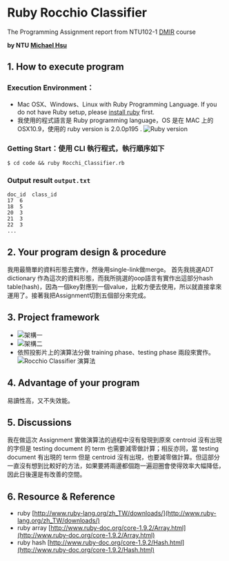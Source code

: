 # Ruby Rocchio Classifier
The Programming Assignment report from NTU102-1 [DMIR](https://ceiba.ntu.edu.tw/course/99b512/index.htm) course

**by NTU [Michael Hsu](http://michaelhsu.tw/ "blog")**

## 1. How to execute program
### Execution Environment：
- Mac OSX、Windows、Linux with Ruby Programming Language. If you do not have Ruby setup, please [install ruby](https://www.ruby-lang.org/zh_tw/ "ruby") first.
- 我使用的程式語言是 Ruby programming language，OS 是在 MAC 上的 OSX10.9，使用的 ruby version is 2.0.0p195 .
    ![Ruby version](https://raw.github.com/evenchange4/102-1_DMIR_PA_Rocchio-Classifier/master/image/ruby-v.png)


### Getting Start：使用 CLI 執行程式，執行順序如下

```
$ cd code && ruby Rocchi_Classifier.rb
```

### Output result `output.txt`

```
doc_id	class_id
17	6
18	5
20	3
21	3
22	3
...
```
## 2. Your program design & procedure
我用最簡單的資料形態去實作，然後用single-link做merge。 首先我挑選ADT dictionary 作為這次的資料形態，而我所挑選的oop語言有實作出這部分hash table(hash)，因為一個key對應到一個value，比較方便去使用，所以就直接拿來運用了。接著我把Assignment切割五個部分來完成。

## 3. Project framework
- ![架構一](https://raw.github.com/evenchange4/102-1_DMIR_PA_Rocchio-Classifier/master/image/struct2.png)
- ![架構二](https://raw.github.com/evenchange4/102-1_DMIR_PA_Rocchio-Classifier/master/image/struct1.png)
- 依照投影片上的演算法分做 training phase、testing phase 兩段來實作。
	![Rocchio Classifier 演算法](https://raw.github.com/evenchange4/102-1_DMIR_PA_Rocchio-Classifier/master/image/algorithm.png)

## 4. Advantage of your program
易讀性高，又不失效能。

## 5. Discussions
我在做這次 Assignment 實做演算法的過程中沒有發現到原來 centroid 沒有出現的字但是 testing document 的 term 也需要減零做計算；相反亦同，當 testing document 有出現的 term 但是 centroid 沒有出現，也要減零做計算。但這部分一直沒有想到比較好的方法，如果要將兩邊都個跑一遍迴圈會使得效率大幅降低，因此日後還是有改善的空間。

## 6. Resource & Reference
- ruby [http://www.ruby-lang.org/zh_TW/downloads/](http://www.ruby-lang.org/zh_TW/downloads/)
- ruby array [http://www.ruby-doc.org/core-1.9.2/Array.html](http://www.ruby-doc.org/core-1.9.2/Array.html)
- ruby hash [http://www.ruby-doc.org/core-1.9.2/Hash.html](http://www.ruby-doc.org/core-1.9.2/Hash.html)